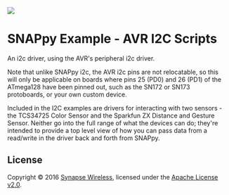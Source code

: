 [![](https://cloud.githubusercontent.com/assets/1317406/12406044/32cd9916-be0f-11e5-9b18-1547f284f878.png)](http://www.synapse-wireless.com/)

# SNAPpy Example - AVR I2C Scripts

An i2c driver, using the AVR's peripheral i2c driver.  

Note that unlike SNAPpy i2c, the AVR i2c pins are not relocatable, so this will only be applicable on boards where pins 25 (PD0) and 26 (PD1) of the ATmega128 have been pinned out, such as the SN172 or SN173 protoboards, or your own custom device.  

Included in the I2C examples are drivers for interacting with two sensors - the TCS34725 Color Sensor and the Sparkfun ZX Distance and Gesture Sensor.  Neither go into the full range of what the devices can do; they're intended to provide a top level view of how you can pass data from a read/write in the driver back and forth from SNAPpy.

## License

Copyright © 2016 [Synapse Wireless](http://www.synapse-wireless.com/), licensed under the [Apache License v2.0](LICENSE.md).

<!-- meta-tags: vvv-tcs34725, vvv-zx, vvv-atmega, vvv-i2c, vvv-python, vvv-c, vvv-snappy, vvv-example -->
